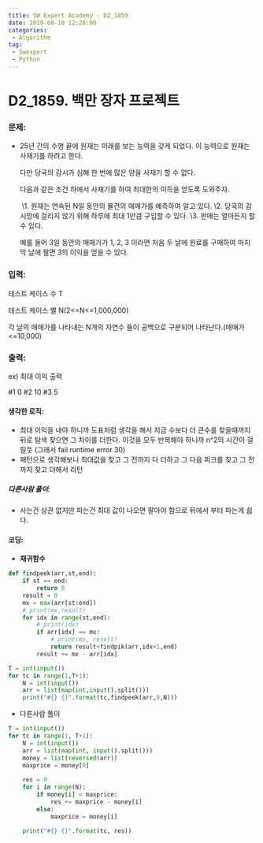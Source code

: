 ```yaml
---
title: SW Expert Academy - D2_1859
date: 2019-08-10 12:28:00
categories:
 - Algorithm
tag:
 - Swexpert
 - Python
---
```


# D2_1859. 백만 장자 프로젝트

### 문제:

- 25년 간의 수행 끝에 원재는 미래를 보는 능력을 갖게 되었다. 이 능력으로 원재는 사재기를 하려고 한다.

  다만 당국의 감시가 심해 한 번에 많은 양을 사재기 할 수 없다.

  다음과 같은 조건 하에서 사재기를 하여 최대한의 이득을 얻도록 도와주자.

  ​    \1. 원재는 연속된 N일 동안의 물건의 매매가를 예측하여 알고 있다.
  ​    \2. 당국의 감시망에 걸리지 않기 위해 하루에 최대 1만큼 구입할 수 있다.
  ​    \3. 판매는 얼마든지 할 수 있다.

  예를 들어 3일 동안의 매매가가 1, 2, 3 이라면 처음 두 날에 원료를 구매하여 마지막 날에 팔면 3의 이익을 얻을 수 있다.  

### 입력:

테스트 케이스 수 T

테스트 케이스 별 N(2<=N<=1,000,000)

각 날의 매매가를 나타내는 N개의 자연수 들이 공백으로 구분되어 나타난다.(매매가<=10,000)



### 출력:

ex) 최대 이익 출력

#1 0
#2 10
#3 5

#### 생각한 로직:

- 최대 이익을 내야 하니까 도표처럼 생각을 해서 지금 수보다 더 큰수를 찾을때까지 뒤로 탐색 찾으면 그 차이를 더한다. 이것을 모두 반복해야 하니까 n^2의 시간이 걸릴듯  (그래서 fail runtime error 30)
- 패턴으로 생각해보니 최대값을 찾고 그 전까지 다 더하고 그 다음 피크를 찾고 그 전까지 찾고 더해서 리턴



##### 다른사람 풀이:

- 사는건 상관 없지만 파는건 최대 값이 나오면 팔아야 함으로 뒤에서 부터 파는게 쉽다.



#### 코딩:

- **재귀함수**

```python
def findpeek(arr,st,end):
    if st == end:
        return 0
    result = 0
    mx = max(arr[st:end])
    # print(mx,result)
    for idx in range(st,end):
        # print(idx)
        if arr[idx] == mx:
            # print(mx, result)
            return result+findpik(arr,idx+1,end)
        result += mx - arr[idx]

T = int(input())
for tc in range(1,T+1):
    N = int(input())
    arr = list(map(int,input().split()))
    print("#{} {}".format(tc,findpeek(arr,0,N)))
```



- 다른사람 풀이

```python
T = int(input())
for tc in range(1, T+1):
    N = int(input())
    arr = list(map(int, input().split()))
    money = list(reversed(arr))
    maxprice = money[0]
 
    res = 0
    for i in range(N):
        if money[i] < maxprice:
            res += maxprice - money[i]
        else:
            maxprice = money[i]
 
    print("#{} {}".format(tc, res))
```



[출처]: https://www.swexpertacademy.com/